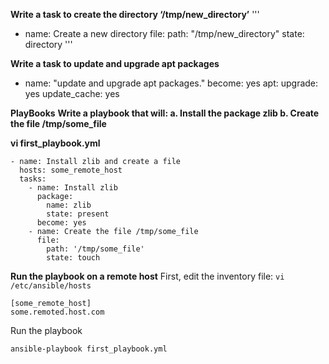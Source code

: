 **Write a task to create the directory ‘/tmp/new_directory’**
'''
- name: Create a new directory
  file:
    path: "/tmp/new_directory"
    state: directory
'''

**Write a task to update and upgrade apt packages**
- name: "update and upgrade apt packages."
  become: yes
  apt:
    upgrade: yes
    update_cache: yes

**PlayBooks**
**Write a playbook that will: a. Install the package zlib b. Create the file /tmp/some_file**

**vi first_playbook.yml**

```
- name: Install zlib and create a file
  hosts: some_remote_host
  tasks:
    - name: Install zlib
      package:
        name: zlib
        state: present
      become: yes
    - name: Create the file /tmp/some_file
      file:
        path: '/tmp/some_file'
        state: touch
```

**Run the playbook on a remote host**
First, edit the inventory file: `vi /etc/ansible/hosts`

```
[some_remote_host]
some.remoted.host.com
```

Run the playbook

`ansible-playbook first_playbook.yml`
